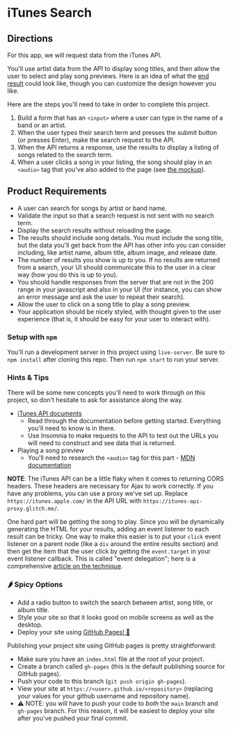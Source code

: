 # iTunes Search

## Directions

For this app, we will request data from the iTunes API.

You'll use artist data from the API to display song titles, and then allow the user to select and play song previews. Here is an idea of what the [end result](musicapp.jpg) could look like, though you can customize the design however you like.

Here are the steps you'll need to take in order to complete this project.

1. Build a form that has an `<input>` where a user can type in the name of a band or an artist.
2. When the user types their search term and presses the submit button (or presses Enter), make the search request to the API.
3. When the API returns a response, use the results to display a listing of songs related to the search term.
4. When a user clicks a song in your listing, the song should play in an `<audio>` tag that you've also added to the page (see [the mockup](musicapp.jpg)).

## Product Requirements

- A user can search for songs by artist or band name.
    <!-- COMPLETE -->
- Validate the input so that a search request is not sent with no search term.
    <!-- NOT COMPLETE -->
    <!-- ALSO ADD A CONDITION THAT SONG TITLE NOT BE EMPTY -->
- Display the search results without reloading the page.
  <!-- NOT COMPLETE -->
- The results should include song details. You must include the song title, but the data you'll get back from the API has other info you can consider including, like artist name, album title, album image, and release date.
  <!-- PARTIAL - COMPLETE -- CURRENTLY DISPLAYING SONG NAME & ALBUM IMAGE -->
- The number of results you show is up to you. If no results are returned from a search, your UI should communicate this to the user in a clear way (how you do this is up to you).
  <!-- NEED ALERT FOR NO DATA RETURNED -->
- You should handle responses from the server that are not in the 200 range in your javascript and also in your UI (for instance, you can show an error message and ask the user to repeat their search).
  <!-- NEED A TRY CATCH OR SOMETHING FOR BAD INPUT -->
- Allow the user to click on a song title to play a song preview.
  <!-- WORKING - NEED TO CHECK REPEAT PLAYS -->
- Your application should be nicely styled, with thought given to the user experience (that is, it should be easy for your user to interact with).
  <!-- PARTIALLY COMPLETE -- NEED TO STYLE INPUT FIELD & MEDIA PLAYER
  ALSO CONSIDER ADDING ARTIST NAME TO DISPLAY -->

### Setup with `npm`

You'll run a development server in this project using `live-server`. Be sure to `npm install` after cloning this repo. Then run `npm start` to run your server.
### Hints & Tips

There will be some new concepts you'll need to work through on this project, so don't hesitate to ask for assistance along the way.

- [iTunes API documents](https://developer.apple.com/library/archive/documentation/AudioVideo/Conceptual/iTuneSearchAPI/Searching.html#//apple_ref/doc/uid/TP40017632-CH5-SW1)
  - Read through the documentation before getting started. Everything you'll need to know is in there.
  - Use Insomnia to make requests to the API to test out the URLs you will need to construct and see data that is returned.
- Playing a song preview
  - You'll need to research the `<audio>` tag for this part - [MDN documentation](https://developer.mozilla.org/en-US/docs/Web/HTML/Element/audio)

**NOTE**: The iTunes API can be a little flaky when it comes to returning CORS headers. These headers are necessary for Ajax to work correctly. If you have any problems, you can use a proxy we've set up. Replace `https://itunes.apple.com/` in the API URL with `https://itunes-api-proxy.glitch.me/`.

One hard part will be getting the song to play. Since you will be dynamically generating the HTML for your results, adding an event listener to each result can be tricky. One way to make this easier is to put your `click` event listener on a parent node (like a `div` around the entire results section) and then get the item that the user click by getting the `event.target` in your event listener callback. This is called "event delegation"; here is a comprehensive [article on the technique](https://davidwalsh.name/event-delegate).

### 🌶️ Spicy Options

- Add a radio button to switch the search between artist, song title, or album title.
  <!-- THIS SHOULD BE FAIRLY EASY TO IMPLEMENT -->
- Style your site so that it looks good on mobile screens as well as the desktop.
  <!-- SO FAR DOESN"T LOOK TOO BAD BUT COULD USE SOME TWEAKS -->
- Deploy your site using [GitHub Pages! 🚀](https://docs.github.com/en/free-pro-team@latest/github/working-with-github-pages/getting-started-with-github-pages)
  <!-- NOT COMPLETE -- TEST THIS OUT ON A DIFFERENT REPO FIRST -->
Publishing your project site using GitHub pages is pretty straightforward:
  - Make sure you have an `index.html` file at the root of your project.
  - Create a branch called `gh-pages` (this is the default publishing source for GitHub pages).
  - Push your code to this branch (`git push origin gh-pages`).
  - View your site at `https://<user>.github.io/<repository>` (replacing your values for your github username and repository name).
  - ⚠️ NOTE: you will have to push your code to *both* the `main` branch and `gh-pages` branch. For this reason, it will be easiest to deploy your site after you've pushed your final commit.

